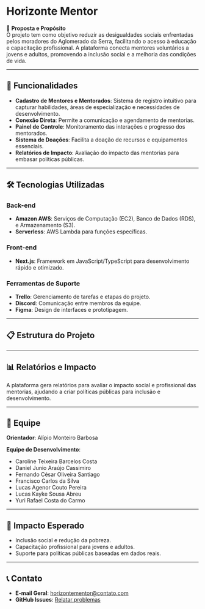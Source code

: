 # Horizonte Mentor

📌 **Proposta e Propósito**  
O projeto tem como objetivo reduzir as desigualdades sociais enfrentadas pelos moradores do Aglomerado da Serra, facilitando o acesso à educação e capacitação profissional. A plataforma conecta mentores voluntários a jovens e adultos, promovendo a inclusão social e a melhoria das condições de vida.

---

## 🚀 Funcionalidades

- **Cadastro de Mentores e Mentorados**: Sistema de registro intuitivo para capturar habilidades, áreas de especialização e necessidades de desenvolvimento.
- **Conexão Direta**: Permite a comunicação e agendamento de mentorias.
- **Painel de Controle**: Monitoramento das interações e progresso dos mentorados.
- **Sistema de Doações**: Facilita a doação de recursos e equipamentos essenciais.
- **Relatórios de Impacto**: Avaliação do impacto das mentorias para embasar políticas públicas.

---

## 🛠️ Tecnologias Utilizadas

### **Back-end**
- **Amazon AWS**: Serviços de Computação (EC2), Banco de Dados (RDS), e Armazenamento (S3).
- **Serverless**: AWS Lambda para funções específicas.

### **Front-end**
- **Next.js**: Framework em JavaScript/TypeScript para desenvolvimento rápido e otimizado.

### **Ferramentas de Suporte**
- **Trello**: Gerenciamento de tarefas e etapas do projeto.
- **Discord**: Comunicação entre membros da equipe.
- **Figma**: Design de interfaces e prototipagem.

---

## 📋 Estrutura do Projeto

---

## 📊 Relatórios e Impacto

A plataforma gera relatórios para avaliar o impacto social e profissional das mentorias, ajudando a criar políticas públicas para inclusão e desenvolvimento.

---

## 👥 Equipe

**Orientador**: Alípio Monteiro Barbosa

**Equipe de Desenvolvimento**:
- Caroline Teixeira Barcelos Costa
- Daniel Junio Araújo Cassimiro
- Fernando César Oliveira Santiago
- Francisco Carlos da Silva
- Lucas Agenor Couto Pereira
- Lucas Kayke Sousa Abreu
- Yuri Rafael Costa do Carmo

---

## 🌟 Impacto Esperado

- Inclusão social e redução da pobreza.
- Capacitação profissional para jovens e adultos.
- Suporte para políticas públicas baseadas em dados reais.

---

## 📞 Contato

- **E-mail Geral**: horizontementor@contato.com  
- **GitHub Issues**: [Relatar problemas](https://github.com/username/horizonte-mentor/issues)

